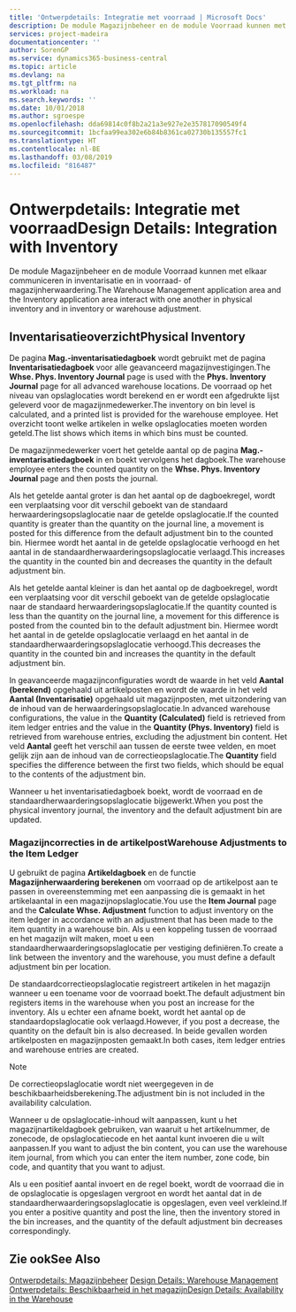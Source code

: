 ```yaml
---
title: 'Ontwerpdetails: Integratie met voorraad | Microsoft Docs'
description: De module Magazijnbeheer en de module Voorraad kunnen met elkaar communiceren in inventarisatie en in voorraad- of magazijnherwaardering.
services: project-madeira
documentationcenter: ''
author: SorenGP
ms.service: dynamics365-business-central
ms.topic: article
ms.devlang: na
ms.tgt_pltfrm: na
ms.workload: na
ms.search.keywords: ''
ms.date: 10/01/2018
ms.author: sgroespe
ms.openlocfilehash: dda69814c0f8b2a21a3e927e2e357817090549f4
ms.sourcegitcommit: 1bcfaa99ea302e6b84b8361ca02730b135557fc1
ms.translationtype: HT
ms.contentlocale: nl-BE
ms.lasthandoff: 03/08/2019
ms.locfileid: "816487"
---
```

# <a name="design-details-integration-with-inventory"></a><span data-ttu-id="8c69f-103">Ontwerpdetails: Integratie met voorraad</span><span class="sxs-lookup"><span data-stu-id="8c69f-103">Design Details: Integration with Inventory</span></span>
<span data-ttu-id="8c69f-104">De module Magazijnbeheer en de module Voorraad kunnen met elkaar communiceren in inventarisatie en in voorraad- of magazijnherwaardering.</span><span class="sxs-lookup"><span data-stu-id="8c69f-104">The Warehouse Management application area and the Inventory application area interact with one another in physical inventory and in inventory or warehouse adjustment.</span></span>  
  
## <a name="physical-inventory"></a><span data-ttu-id="8c69f-105">Inventarisatieoverzicht</span><span class="sxs-lookup"><span data-stu-id="8c69f-105">Physical Inventory</span></span>  
 <span data-ttu-id="8c69f-106">De pagina **Mag.-inventarisatiedagboek** wordt gebruikt met de pagina **Inventarisatiedagboek** voor alle geavanceerd magazijnvestigingen.</span><span class="sxs-lookup"><span data-stu-id="8c69f-106">The **Whse. Phys. Inventory Journal** page is used with the **Phys. Inventory Journal** page for all advanced warehouse locations.</span></span> <span data-ttu-id="8c69f-107">De voorraad op het niveau van opslaglocaties wordt berekend en er wordt een afgedrukte lijst geleverd voor de magazijnmedewerker.</span><span class="sxs-lookup"><span data-stu-id="8c69f-107">The inventory on bin level is calculated, and a printed list is provided for the warehouse employee.</span></span> <span data-ttu-id="8c69f-108">Het overzicht toont welke artikelen in welke opslaglocaties moeten worden geteld.</span><span class="sxs-lookup"><span data-stu-id="8c69f-108">The list shows which items in which bins must be counted.</span></span>  
  
 <span data-ttu-id="8c69f-109">De magazijnmedewerker voert het getelde aantal op de pagina **Mag.-inventarisatiedagboek** in en boekt vervolgens het dagboek.</span><span class="sxs-lookup"><span data-stu-id="8c69f-109">The warehouse employee enters the counted quantity on the **Whse. Phys. Inventory Journal** page and then posts the journal.</span></span>  
  
 <span data-ttu-id="8c69f-110">Als het getelde aantal groter is dan het aantal op de dagboekregel, wordt een verplaatsing voor dit verschil geboekt van de standaard herwaarderingsopslaglocatie naar de getelde opslaglocatie.</span><span class="sxs-lookup"><span data-stu-id="8c69f-110">If the counted quantity is greater than the quantity on the journal line, a movement is posted for this difference from the default adjustment bin to the counted bin.</span></span> <span data-ttu-id="8c69f-111">Hiermee wordt het aantal in de getelde opslaglocatie verhoogd en het aantal in de standaardherwaarderingsopslaglocatie verlaagd.</span><span class="sxs-lookup"><span data-stu-id="8c69f-111">This increases the quantity in the counted bin and decreases the quantity in the default adjustment bin.</span></span>  
  
 <span data-ttu-id="8c69f-112">Als het getelde aantal kleiner is dan het aantal op de dagboekregel, wordt een verplaatsing voor dit verschil geboekt van de getelde opslaglocatie naar de standaard herwaarderingsopslaglocatie.</span><span class="sxs-lookup"><span data-stu-id="8c69f-112">If the quantity counted is less than the quantity on the journal line, a movement for this difference is posted from the counted bin to the default adjustment bin.</span></span> <span data-ttu-id="8c69f-113">Hiermee wordt het aantal in de getelde opslaglocatie verlaagd en het aantal in de standaardherwaarderingsopslaglocatie verhoogd.</span><span class="sxs-lookup"><span data-stu-id="8c69f-113">This decreases the quantity in the counted bin and increases the quantity in the default adjustment bin.</span></span>  
  
 <span data-ttu-id="8c69f-114">In geavanceerde magazijnconfiguraties wordt de waarde in het veld **Aantal (berekend)** opgehaald uit artikelposten en wordt de waarde in het veld **Aantal (Inventarisatie)** opgehaald uit magazijnposten, met uitzondering van de inhoud van de herwaarderingsopslaglocatie.</span><span class="sxs-lookup"><span data-stu-id="8c69f-114">In advanced warehouse configurations, the value in the **Quantity (Calculated)** field is retrieved from item ledger entries and the value in the **Quantity (Phys. Inventory)** field is retrieved from warehouse entries, excluding the adjustment bin content.</span></span> <span data-ttu-id="8c69f-115">Het veld **Aantal** geeft het verschil aan tussen de eerste twee velden, en moet gelijk zijn aan de inhoud van de correctieopslaglocatie.</span><span class="sxs-lookup"><span data-stu-id="8c69f-115">The **Quantity** field specifies the difference between the first two fields, which should be equal to the contents of the adjustment bin.</span></span>  
  
 <span data-ttu-id="8c69f-116">Wanneer u het inventarisatiedagboek boekt, wordt de voorraad en de standaardherwaarderingsopslaglocatie bijgewerkt.</span><span class="sxs-lookup"><span data-stu-id="8c69f-116">When you post the physical inventory journal, the inventory and the default adjustment bin are updated.</span></span>  
  
### <a name="warehouse-adjustments-to-the-item-ledger"></a><span data-ttu-id="8c69f-117">Magazijncorrecties in de artikelpost</span><span class="sxs-lookup"><span data-stu-id="8c69f-117">Warehouse Adjustments to the Item Ledger</span></span>  
 <span data-ttu-id="8c69f-118">U gebruikt de pagina **Artikeldagboek** en de functie **Magazijnherwaardering berekenen** om voorraad op de artikelpost aan te passen in overeenstemming met een aanpassing die is gemaakt in het artikelaantal in een magazijnopslaglocatie.</span><span class="sxs-lookup"><span data-stu-id="8c69f-118">You use the **Item Journal** page and the **Calculate Whse. Adjustment** function to adjust inventory on the item ledger in accordance with an adjustment that has been made to the item quantity in a warehouse bin.</span></span> <span data-ttu-id="8c69f-119">Als u een koppeling tussen de voorraad en het magazijn wilt maken, moet u een standaardherwaarderingsopslaglocatie per vestiging definiëren.</span><span class="sxs-lookup"><span data-stu-id="8c69f-119">To create a link between the inventory and the warehouse, you must define a default adjustment bin per location.</span></span>  
  
 <span data-ttu-id="8c69f-120">De standaardcorrectieopslaglocatie registreert artikelen in het magazijn wanneer u een toename voor de voorraad boekt.</span><span class="sxs-lookup"><span data-stu-id="8c69f-120">The default adjustment bin registers items in the warehouse when you post an increase for the inventory.</span></span> <span data-ttu-id="8c69f-121">Als u echter een afname boekt, wordt het aantal op de standaardopslaglocatie ook verlaagd.</span><span class="sxs-lookup"><span data-stu-id="8c69f-121">However, if you post a decrease, the quantity on the default bin is also decreased.</span></span> <span data-ttu-id="8c69f-122">In beide gevallen worden artikelposten en magazijnposten gemaakt.</span><span class="sxs-lookup"><span data-stu-id="8c69f-122">In both cases, item ledger entries and warehouse entries are created.</span></span>  
  
> [!NOTE]  
>  <span data-ttu-id="8c69f-123">De correctieopslaglocatie wordt niet weergegeven in de beschikbaarheidsberekening.</span><span class="sxs-lookup"><span data-stu-id="8c69f-123">The adjustment bin is not included in the availability calculation.</span></span>  
  
 <span data-ttu-id="8c69f-124">Wanneer u de opslaglocatie-inhoud wilt aanpassen, kunt u het magazijnartikeldagboek gebruiken, van waaruit u het artikelnummer, de zonecode, de opslaglocatiecode en het aantal kunt invoeren die u wilt aanpassen.</span><span class="sxs-lookup"><span data-stu-id="8c69f-124">If you want to adjust the bin content, you can use the warehouse item journal, from which you can enter the item number, zone code, bin code, and quantity that you want to adjust.</span></span>  
  
 <span data-ttu-id="8c69f-125">Als u een positief aantal invoert en de regel boekt, wordt de voorraad die in de opslaglocatie is opgeslagen vergroot en wordt het aantal dat in de standaardherwaarderingsopslaglocatie is opgeslagen, even veel verkleind.</span><span class="sxs-lookup"><span data-stu-id="8c69f-125">If you enter a positive quantity and post the line, then the inventory stored in the bin increases, and the quantity of the default adjustment bin decreases correspondingly.</span></span>  
  
## <a name="see-also"></a><span data-ttu-id="8c69f-126">Zie ook</span><span class="sxs-lookup"><span data-stu-id="8c69f-126">See Also</span></span>  
 <span data-ttu-id="8c69f-127">[Ontwerpdetails: Magazijnbeheer](design-details-warehouse-management.md) </span><span class="sxs-lookup"><span data-stu-id="8c69f-127">[Design Details: Warehouse Management](design-details-warehouse-management.md) </span></span>  
 [<span data-ttu-id="8c69f-128">Ontwerpdetails: Beschikbaarheid in het magazijn</span><span class="sxs-lookup"><span data-stu-id="8c69f-128">Design Details: Availability in the Warehouse</span></span>](design-details-availability-in-the-warehouse.md)